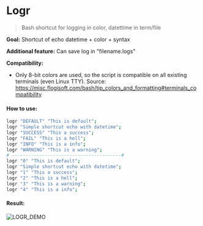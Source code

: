 # Logr
> Bash shortcut for logging in color, datettime in term/file  

**Goal:** Shortcut of echo datetime + color + syntax  

**Additional feature:** Can save log in "filename.logs"  

**Compatibility:**
- Only 8-bit colors are used, so the script is compatible on all existing terminals (even Linux TTY).
Source: https://misc.flogisoft.com/bash/tip_colors_and_formatting#terminals_compatibility  

#### How to use:

```bash
logr "DEFAULT" "This is default";
logr "Simple shortcut echo with datetime";
logr "SUCCESS" "This a success";
logr "FAIL" "This is a hell";
logr "INFO" "This is a info";
logr "WARNING" "This is a warning";
# ----------------------------------------#
logr "0" "This is default";
logr "Simple shortcut echo with datetime";
logr "1" "This a success";
logr "2" "This is a hell";
logr "3" "This is a warning";
logr "4" "This is a info";
```

#### Result:  

![LOGR_DEMO](img/Screensho_Logr_demo.png)  
